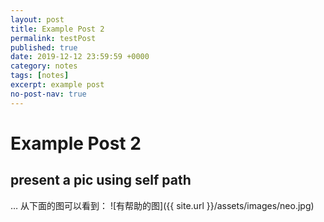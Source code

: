 ```yaml
---
layout: post
title: Example Post 2
permalink: testPost
published: true
date: 2019-12-12 23:59:59 +0000
category: notes
tags: [notes]
excerpt: example post
no-post-nav: true
---
```


# Example Post 2

## present a pic using self path

… 从下面的图可以看到：
![有帮助的图]({{ site.url }}/assets/images/neo.jpg)

